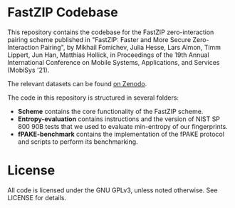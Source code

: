FastZIP Codebase
==================================

This repository contains the codebase for the FastZIP zero-interaction pairing scheme published in "FastZIP: Faster and More Secure Zero-Interaction Pairing", by Mikhail Fomichev, Julia Hesse, Lars Almon, Timm Lippert, Jun Han, Matthias Hollick, in Proceedings of the 19th Annual International Conference on Mobile Systems, Applications, and Services (MobiSys '21).

The relevant datasets can be found [on Zenodo](https://dx.doi.org/10.5281/zenodo.4777836).

The code in this repository is structured in several folders:

- **Scheme** contains the core functionality of the FastZIP scheme. 
- **Entropy-evaluation** contains instructions and the version of NIST SP 800 90B tests that we used to evaluate min-entropy of our fingerprints. 
- **fPAKE-benchmark** contains the implementation of the fPAKE protocol and scripts to perform its benchmarking. 

# License
All code is licensed under the GNU GPLv3, unless noted otherwise. See LICENSE for details.
